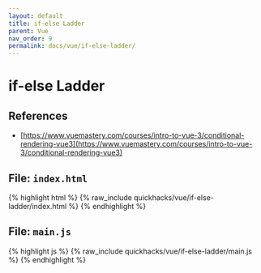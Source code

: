 ```yaml
---
layout: default
title: if-else Ladder
parent: Vue
nav_order: 9
permalink: docs/vue/if-else-ladder/
---
```


# if-else Ladder

## References

- [https://www.vuemastery.com/courses/intro-to-vue-3/conditional-rendering-vue3](https://www.vuemastery.com/courses/intro-to-vue-3/conditional-rendering-vue3)

## File: `index.html`

{% highlight html %}
{% raw_include quickhacks/vue/if-else-ladder/index.html %}
{% endhighlight %}

## File: `main.js`

{% highlight js %}
{% raw_include quickhacks/vue/if-else-ladder/main.js %}
{% endhighlight %}
